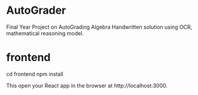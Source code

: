# AutoGrader

Final Year Project on AutoGrading Algebra Handwritten solution using OCR, mathematical reasoning model.

# frontend

cd frontend
npm install

This open your React app in the browser at http://localhost:3000.
